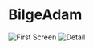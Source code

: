# BilgeAdam

![First Screen](http://fatihcimen.com/bilgeadam/screenshots/Simulator%20Screen%20Shot%20-%20iPhone%206%20-%202018-03-05%20at%2011.38.26.jpg)
![Detail](http://fatihcimen.com/bilgeadam/screenshots/Simulator%20Screen%20Shot%20-%20iPhone%206%20-%202018-03-05%20at%2011.38.30.jpg)
